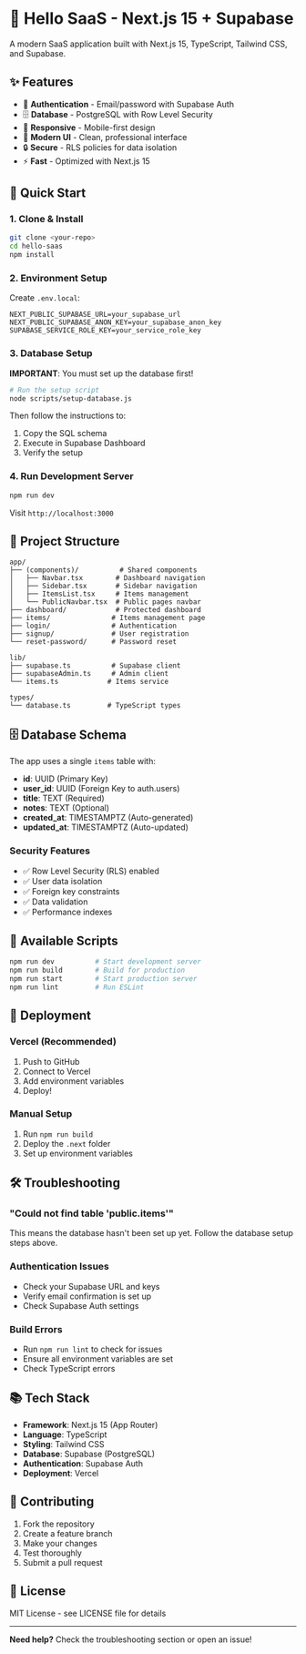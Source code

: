 # 🚀 Hello SaaS - Next.js 15 + Supabase

A modern SaaS application built with Next.js 15, TypeScript, Tailwind CSS, and Supabase.

## ✨ Features

- 🔐 **Authentication** - Email/password with Supabase Auth
- 🗄️ **Database** - PostgreSQL with Row Level Security
- 📱 **Responsive** - Mobile-first design
- 🎨 **Modern UI** - Clean, professional interface
- 🔒 **Secure** - RLS policies for data isolation
- ⚡ **Fast** - Optimized with Next.js 15

## 🚀 Quick Start

### 1. Clone & Install
```bash
git clone <your-repo>
cd hello-saas
npm install
```

### 2. Environment Setup
Create `.env.local`:
```env
NEXT_PUBLIC_SUPABASE_URL=your_supabase_url
NEXT_PUBLIC_SUPABASE_ANON_KEY=your_supabase_anon_key
SUPABASE_SERVICE_ROLE_KEY=your_service_role_key
```

### 3. Database Setup
**IMPORTANT**: You must set up the database first!

```bash
# Run the setup script
node scripts/setup-database.js
```

Then follow the instructions to:
1. Copy the SQL schema
2. Execute in Supabase Dashboard
3. Verify the setup

### 4. Run Development Server
```bash
npm run dev
```

Visit `http://localhost:3000`

## 📁 Project Structure

```
app/
├── (components)/          # Shared components
│   ├── Navbar.tsx        # Dashboard navigation
│   ├── Sidebar.tsx       # Sidebar navigation
│   ├── ItemsList.tsx     # Items management
│   └── PublicNavbar.tsx  # Public pages navbar
├── dashboard/            # Protected dashboard
├── items/               # Items management page
├── login/               # Authentication
├── signup/              # User registration
└── reset-password/      # Password reset

lib/
├── supabase.ts          # Supabase client
├── supabaseAdmin.ts     # Admin client
└── items.ts            # Items service

types/
└── database.ts         # TypeScript types
```

## 🗄️ Database Schema

The app uses a single `items` table with:

- **id**: UUID (Primary Key)
- **user_id**: UUID (Foreign Key to auth.users)
- **title**: TEXT (Required)
- **notes**: TEXT (Optional)
- **created_at**: TIMESTAMPTZ (Auto-generated)
- **updated_at**: TIMESTAMPTZ (Auto-updated)

### Security Features
- ✅ Row Level Security (RLS) enabled
- ✅ User data isolation
- ✅ Foreign key constraints
- ✅ Data validation
- ✅ Performance indexes

## 🔧 Available Scripts

```bash
npm run dev          # Start development server
npm run build        # Build for production
npm run start        # Start production server
npm run lint         # Run ESLint
```

## 🚀 Deployment

### Vercel (Recommended)
1. Push to GitHub
2. Connect to Vercel
3. Add environment variables
4. Deploy!

### Manual Setup
1. Run `npm run build`
2. Deploy the `.next` folder
3. Set up environment variables

## 🛠️ Troubleshooting

### "Could not find table 'public.items'"
This means the database hasn't been set up yet. Follow the database setup steps above.

### Authentication Issues
- Check your Supabase URL and keys
- Verify email confirmation is set up
- Check Supabase Auth settings

### Build Errors
- Run `npm run lint` to check for issues
- Ensure all environment variables are set
- Check TypeScript errors

## 📚 Tech Stack

- **Framework**: Next.js 15 (App Router)
- **Language**: TypeScript
- **Styling**: Tailwind CSS
- **Database**: Supabase (PostgreSQL)
- **Authentication**: Supabase Auth
- **Deployment**: Vercel

## 🤝 Contributing

1. Fork the repository
2. Create a feature branch
3. Make your changes
4. Test thoroughly
5. Submit a pull request

## 📄 License

MIT License - see LICENSE file for details

---

**Need help?** Check the troubleshooting section or open an issue!